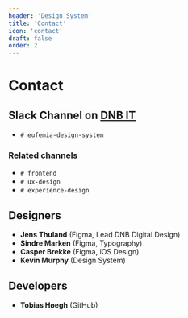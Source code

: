 ```yaml
---
header: 'Design System'
title: 'Contact'
icon: 'contact'
draft: false
order: 2
---
```


# Contact

## Slack Channel on [DNB IT](https://dnb-it.slack.com)

- `# eufemia-design-system`

### Related channels

- `# frontend`
- `# ux-design`
- `# experience-design`

## Designers

- **Jens Thuland** (Figma, Lead DNB Digital Design)
- **Sindre Marken** (Figma, Typography)
- **Casper Brekke** (Figma, iOS Design)
- **Kevin Murphy** (Design System)

## Developers

- **Tobias Høegh** (GitHub)
